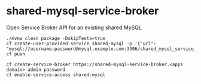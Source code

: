 # shared-mysql-service-broker
Open Service Broker API for an existing shared MySQL


```
./mvnw clean package -DskipTests=true
cf create-user-provided-service shared-mysql -p '{"url": "mysql://username:password@mysql.example.com:3306/shared_mysql_service_broker"}'
cf push
```


```
cf create-service-broker https://shared-mysql-service-broker.<apps domain> admin password
cf enable-service-access shared-mysql
```
